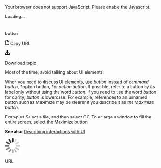 Your browser does not support JavaScript. Please enable the Javascript.

Loading...

# 

button

![Copy URL](button_files/Copy.png)
Copy URL

![Download](button_files/Download.png)

Download topic

Most of the time, avoid talking about UI elements. 

When you need to discuss UI elements, use *button* instead of *command button,* *option button, *or *action button*. If possible, refer to a button by its label only without using the word *button*. If you need to use the word *button* for clarity, *button* is lowercase. For example, references to an unnamed button such as Maximize may be clearer if you describe it as *the Maximize button*. 

Examples
Select a file, and then select OK.
To enlarge a window to fill the entire screen, select the Maximize button.

**See also** [Describing interactions with UI](https://worldready.cloudapp.net/Styleguide/Read?id=2700&topicid=26472)

![In progress](button_files/activity-large.gif)

URL :
